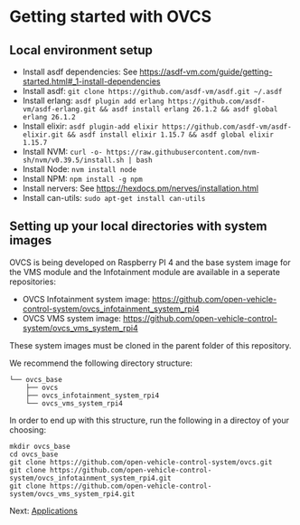 # Getting started with OVCS

## Local environment setup

* Install asdf dependencies: See https://asdf-vm.com/guide/getting-started.html#_1-install-dependencies
* Install asdf: `git clone https://github.com/asdf-vm/asdf.git ~/.asdf`
* Install erlang:  `asdf plugin add erlang https://github.com/asdf-vm/asdf-erlang.git && asdf install erlang 26.1.2 && asdf global erlang 26.1.2`
* Install elixir: `asdf plugin-add elixir https://github.com/asdf-vm/asdf-elixir.git && asdf install elixir 1.15.7 && asdf global elixir 1.15.7`
* Install NVM: `curl -o- https://raw.githubusercontent.com/nvm-sh/nvm/v0.39.5/install.sh | bash`
* Install Node: `nvm install node`
* Install NPM: `npm install -g npm`
* Install nervers: See https://hexdocs.pm/nerves/installation.html
* Install can-utils: `sudo apt-get install can-utils`

## Setting up your local directories with system images

OVCS is being developed on Raspberry PI 4 and the base system image for the VMS module and the Infotainment module are available in a seperate repositories:
* OVCS Infotainment system image: https://github.com/open-vehicle-control-system/ovcs_infotainment_system_rpi4
* OVCS VMS system image: https://github.com/open-vehicle-control-system/ovcs_vms_system_rpi4

These system images must be cloned in the parent folder of this repository.

We recommend the following directory structure:

```
└── ovcs_base
    ├── ovcs
    ├── ovcs_infotainment_system_rpi4
    └── ovcs_vms_system_rpi4
```

In order to end up with this structure, run the following in a directoy of your choosing:

```
mkdir ovcs_base
cd ovcs_base
git clone https://github.com/open-vehicle-control-system/ovcs.git
git clone https://github.com/open-vehicle-control-system/ovcs_infotainment_system_rpi4.git
git clone https://github.com/open-vehicle-control-system/ovcs_vms_system_rpi4.git
```

Next: [Applications](./applications.md)